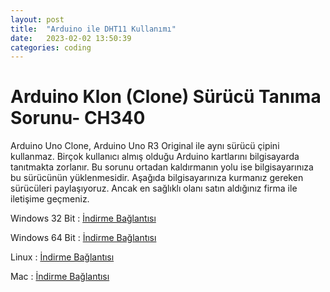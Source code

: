 ```yaml
---
layout: post
title:  "Arduino ile DHT11 Kullanımı"
date:   2023-02-02 13:50:39
categories: coding
---
```


# Arduino Klon (Clone) Sürücü Tanıma Sorunu- CH340

Arduino Uno Clone, Arduino Uno R3 Original ile aynı sürücü çipini kullanmaz. Birçok kullanıcı almış olduğu Arduino kartlarını bilgisayarda tanıtmakta zorlanır. Bu sorunu ortadan kaldırmanın yolu ise bilgisayarınıza bu sürücünün yüklenmesidir. Aşağıda bilgisayarınıza kurmanız gereken sürücüleri paylaşıyoruz. Ancak en sağlıklı olanı satın aldığınız firma ile iletişime geçmeniz.

Windows 32 Bit : [İndirme Bağlantısı](https://disk.yandex.com.tr/d/XUXjyL2K5FN-aw) 

Windows 64 Bit : [İndirme Bağlantısı](https://disk.yandex.com.tr/d/QuOQL3Rn3ockIg)

Linux : [İndirme Bağlantısı](https://disk.yandex.com.tr/d/16hW9eTzYeYX_A)

Mac : [İndirme Bağlantısı](https://disk.yandex.com.tr/d/tuExNhrqA_Dl1w)
